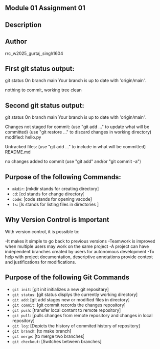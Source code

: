 ## Module 01 Assignment 01

## Description

## Author
rrc_w2025_gurtaj_singh1604

## First git status output:

git status
On branch main
Your branch is up to date with 'origin/main'.

nothing to commit, working tree clean

## Second git status output:

git status
On branch main
Your branch is up to date with 'origin/main'.

Changes not staged for commit:
  (use "git add <file>..." to update what will be committed)
  (use "git restore <file>..." to discard changes in working directory)
        modified:   hello.py

Untracked files:
  (use "git add <file>..." to include in what will be committed)
        README.md

no changes added to commit (use "git add" and/or "git commit -a")

## Purpose of the following Commands:

- `mkdir`: [mkdir stands for creating directory]
- `cd`: [cd stands for change directory]
- `code`: [code stands for opening vscode]
- `ls`: [ls stands for listing files in directories ]

## Why Version Control is Important

With version control, it is possible to:

-It makes it simple to go back to previous versions
-Teamwork is improved when multiple users may work on the same project
-A project can have independent branches created by users for autonomous development
-To help with project documentation, descriptive annotations provide context and justifications for modifications.

## Purpose of the following Git Commands

- `git init`: [git init initializes a new git repositary]
- `git status`: [git status displys the currently working directory]
- `git add`: [git add stages new or modified files in directory]
- `git commit`: [git commit records the changes repository]
- `git push`: [transfer local contant to remote repository]
- `git pull`: [pulls changes from remote repository and changes in local repository]
- `git log`: [Depicts the history of commited history of repository]
- `git branch`: [to make branch]
- `git merge`: [to merge two branches]
- `git checkout`: [Switches between branches]


